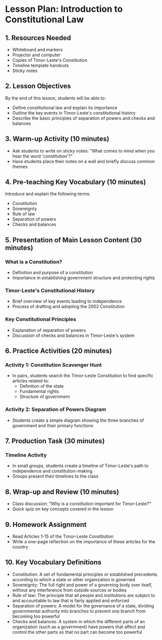 # Lesson Plan: Introduction to Constitutional Law

## 1. Resources Needed
- Whiteboard and markers
- Projector and computer
- Copies of Timor-Leste's Constitution
- Timeline template handouts
- Sticky notes

## 2. Lesson Objectives
By the end of this lesson, students will be able to:
- Define constitutional law and explain its importance
- Outline the key events in Timor-Leste's constitutional history
- Describe the basic principles of separation of powers and checks and balances

## 3. Warm-up Activity (10 minutes)
- Ask students to write on sticky notes: "What comes to mind when you hear the word 'constitution'?"
- Have students place their notes on a wall and briefly discuss common themes

## 4. Pre-teaching Key Vocabulary (10 minutes)
Introduce and explain the following terms:
- Constitution
- Sovereignty
- Rule of law
- Separation of powers
- Checks and balances

## 5. Presentation of Main Lesson Content (30 minutes)
### What is a Constitution?
- Definition and purpose of a constitution
- Importance in establishing government structure and protecting rights

### Timor-Leste's Constitutional History
- Brief overview of key events leading to independence
- Process of drafting and adopting the 2002 Constitution

### Key Constitutional Principles
- Explanation of separation of powers
- Discussion of checks and balances in Timor-Leste's system

## 6. Practice Activities (20 minutes)
### Activity 1: Constitution Scavenger Hunt
- In pairs, students search the Timor-Leste Constitution to find specific articles related to:
  * Definition of the state
  * Fundamental rights
  * Structure of government

### Activity 2: Separation of Powers Diagram
- Students create a simple diagram showing the three branches of government and their primary functions

## 7. Production Task (30 minutes)
### Timeline Activity
- In small groups, students create a timeline of Timor-Leste's path to independence and constitution-making
- Groups present their timelines to the class

## 8. Wrap-up and Review (10 minutes)
- Class discussion: "Why is a constitution important for Timor-Leste?"
- Quick quiz on key concepts covered in the lesson

## 9. Homework Assignment
- Read Articles 1-15 of the Timor-Leste Constitution
- Write a one-page reflection on the importance of these articles for the country

## 10. Key Vocabulary Definitions
- Constitution: A set of fundamental principles or established precedents according to which a state or other organization is governed
- Sovereignty: The full right and power of a governing body over itself, without any interference from outside sources or bodies
- Rule of law: The principle that all people and institutions are subject to and accountable to law that is fairly applied and enforced
- Separation of powers: A model for the governance of a state, dividing governmental authority into branches to prevent one branch from becoming too powerful
- Checks and balances: A system in which the different parts of an organization (such as a government) have powers that affect and control the other parts so that no part can become too powerful